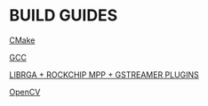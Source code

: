 # BUILD GUIDES
[CMake](https://github.com/lipophrenia/guides/blob/main/cmake.md)

[GCC](https://github.com/lipophrenia/guides/blob/main/gcc.md)

[LIBRGA + ROCKCHIP MPP + GSTREAMER PLUGINS](https://github.com/lipophrenia/guides/blob/main/rga_mpp_gstreamer_rockchip.md)

[OpenCV](https://github.com/lipophrenia/build-guides/blob/main/opencv.md)
